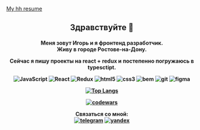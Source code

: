 [My hh resume](https://rostov.hh.ru/resume/ed437a84ff0be57a830039ed1f79756b666c58)
<h2 align="center">
Здравствуйте 👋<br>
</h2>
  <h4 align="center">
Меня зовут Игорь и я фронтенд разработчик. <br>
Живу в городе Ростове-на-Дону.<br>
      </p>
      <p align="center">
Сейчас я пишу проекты на react + redux и постепенно погружаюсь в typesctipt.
</p>
    
![JavaScript](https://img.shields.io/badge/-JavaScript-003131?style=for-the-badge&logo=javascript&logoColor=yellow)
![React](https://img.shields.io/badge/-react-003131?style=for-the-badge&logo=react&logoColor=blue)
![Redux](https://img.shields.io/badge/-redux-003131?style=for-the-badge&logo=redux&logoColor=blue)
![html5](https://img.shields.io/badge/-html-003131?style=for-the-badge&logo=html5&logoColor=orange)
![css3](https://img.shields.io/badge/-css-003131?style=for-the-badge&logo=css3&logoColor=green)
![bem](https://img.shields.io/badge/-bem-003131?style=for-the-badge&logo=bem&logoColor=green)
![git](https://img.shields.io/badge/-git-003131?style=for-the-badge&logo=git&logoColor=green)
![figma](https://img.shields.io/badge/-figma-003131?style=for-the-badge&logo=figma&logoColor=green)


[![Top Langs](https://github-readme-stats.vercel.app/api/top-langs/?username=anuraghazra&layout=compact)](https://github.com/anuraghazra/github-readme-stats)

[![codewars](https://www.codewars.com/users/igor-sergeevich/badges/large)](https://www.codewars.com/users/igor-sergeevich-po)

Связаться со мной:<br>
[![telegram](https://img.shields.io/badge/-telegram-003131?style=for-the-badge&logo=telegram&logoColor=blue)](https://t.me/elDev161)
<a href="mailto:79515076779@ya.ru&body=привет?subject=вопрос">
![yandex](https://img.shields.io/badge/-@mail-003131?style=for-the-badge&logo=yandex&logoColor=blue)
</a>

